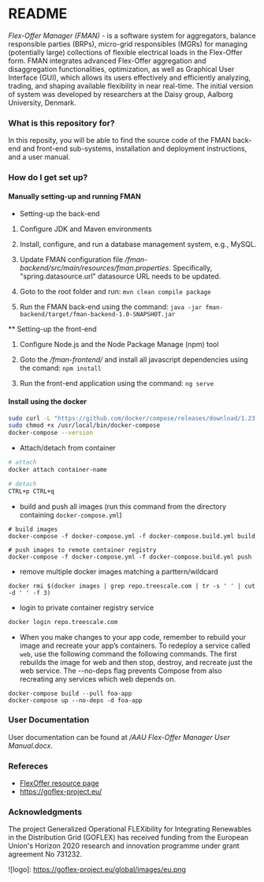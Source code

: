 # README #

*Flex-Offer Manager (FMAN)* - is a software system for aggregators, balance responsible parties (BRPs), micro-grid responsibles (MGRs) for managing (potentially large) collections of flexible electrical loads in the Flex-Offer form. FMAN integrates advanced Flex-Offer aggregation and disaggregation functionalities, optimization, as well as Graphical User Interface (GUI), which allows its users effectively and efficiently analyzing, trading, and shaping available flexibility in near real-time. The initial version of system was developed by researchers at the Daisy group, Aalborg University, Denmark.

### What is this repository for? ###

In this reposity, you will be able to find the source code of the FMAN back-end and front-end sub-systems, installation and deployment instructions, 
and a user manual.

### How do I get set up? ###

#### Manually setting-up and running FMAN ####

* Setting-up the back-end

1. Configure JDK and Maven environments

2. Install, configure, and run a database management system, e.g., MySQL.

3. Update FMAN configuration file _/fman-backend/src/main/resources/fman.properties_. Specifically, "spring.datasource.url" datasource URL needs to be updated.

4. Goto to the root folder and run: 
	```mvn clean compile package```
	
5. Run the FMAN back-end using the command:
	```java -jar fman-backend/target/fman-backend-1.0-SNAPSHOT.jar```

** Setting-up the front-end
 
1. Configure Node.js and the Node Package Manage (npm) tool

2. Goto the _/fman-frontend/_ and install all javascript dependencies using the comand:
    ```npm install```

3. Run the front-end application using the command:
   ```ng serve```


#### Install using the docker ####
```bash
sudo curl -L "https://github.com/docker/compose/releases/download/1.23.1/docker-compose-$(uname -s)-$(uname -m)" -o /usr/local/bin/docker-compose
sudo chmod +x /usr/local/bin/docker-compose
docker-compose --version
```

* Attach/detach from container
```bash
# attach
docker attach container-name

# detach
CTRL+p CTRL+q
```

* build and push all images (run this command from the directory containing `docker-compose.yml`)
```
# build images
docker-compose -f docker-compose.yml -f docker-compose.build.yml build

# push images to remote container registry
docker-compose -f docker-compose.yml -f docker-compose.build.yml push
```

* remove multiple docker images matching a parttern/wildcard
```
docker rmi $(docker images | grep repo.treescale.com | tr -s ' ' | cut -d ' ' -f 3)
```

* login to private container registry service
```bash
docker login repo.treescale.com
```

* When you make changes to your app code, remember to rebuild your image and recreate your app’s containers. To redeploy a service called `web`, use the following command the following commands. The first rebuilds the image for web and then stop, destroy, and recreate just the web service. The --no-deps flag prevents Compose from also recreating any services which web depends on.
```
docker-compose build --pull foa-app
docker-compose up --no-deps -d foa-app
```

### User Documentation ###

User documentation can be found at _/AAU Flex-Offer Manager User Manual.docx_.

### Refereces ###

* [FlexOffer resource page](https://www.daisy.aau.dk/flexoffers/)
* https://goflex-project.eu/


### Acknowledgments ###

The project Generalized Operational FLEXibility for Integrating Renewables in the Distribution Grid (GOFLEX) has received funding from the European Union's Horizon 2020 research and innovation programme under grant agreement No 731232. 

![logo]: https://goflex-project.eu/global/images/eu.png